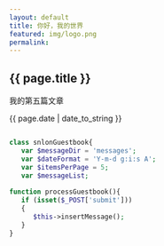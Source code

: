 ```yaml
---
layout: default
title: 你好，我的世界
featured: img/logo.png
permalink: 
---
```

<h2>{{ page.title }}</h2>
<p>我的第五篇文章</p>
<p>{{ page.date | date_to_string }}</p>



```php

class snlonGuestbook{
   var $messageDir = 'messages';
   var $dateFormat = 'Y-m-d g:i:s A';
   var $itemsPerPage = 5;
   var $messageList;
   
function processGuestbook(){
   if (isset($_POST['submit'])) 
   {
      $this->insertMessage();
   }
}

````



